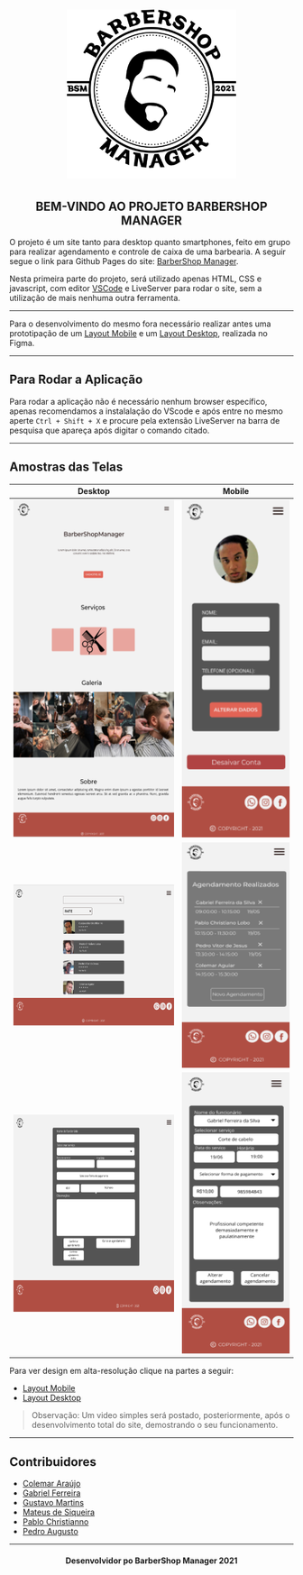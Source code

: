 <h1 align="center" ><img alt="" title="" src="./assets/img/bsm_logo3.svg" width="300" height="300"></h1>

<h2 align="center"> BEM-VINDO AO PROJETO BARBERSHOP MANAGER</h2>

O projeto é um site tanto para desktop quanto smartphones, feito em grupo para realizar agendamento e controle de caixa de uma barbearia. A seguir segue o link para Github Pages do site: [BarberShop Manager](https://barbershop-manager.github.io/BarberShop-Manager/).

Nesta primeira parte do projeto, será utilizado apenas HTML, CSS e javascript, com editor [VSCode](https://code.visualstudio.com) e LiveServer para rodar o site, sem a utilização de mais nenhuma outra ferramenta. 
___

Para o desenvolvimento do mesmo fora necessário realizar antes uma prototipação de um [Layout Mobile](https://www.figma.com/proto/5IyS37XpzEOqiJp1BIP4GG/BarberShop-Manager?node-id=48%3A371&scaling=scale-down&page-id=48%3A87) e um [Layout Desktop](https://www.figma.com/proto/5IyS37XpzEOqiJp1BIP4GG/BarberShop-Manager?node-id=167%3A119&scaling=min-zoom&page-id=167%3A119), realizada no Figma.

___
## Para Rodar a Aplicação

Para rodar a aplicação não é necessário nenhum browser específico, apenas recomendamos a instalalação do VScode e após entre no mesmo aperte ```Ctrl + Shift + X``` e procure pela extensão LiveServer na barra de pesquisa que apareça após digitar o comando citado.
___

## Amostras das Telas
<p align="center"> 

| Desktop  |      Mobile      |
|----------|:-------------:|
| <img alt="" title="" src="https://github.com/BarberShop-Manager/BarberShop-Manager/blob/barber-doc/assets/docs/pagina-index-desk.PNG" width="300" height="600"> |  <img alt="" title="" src="https://github.com/BarberShop-Manager/BarberShop-Manager/blob/barber-doc/assets/docs/perfil_mobile.PNG" width="200" height="600"> |
| <img alt="" title="" src="https://github.com/BarberShop-Manager/BarberShop-Manager/blob/barber-doc/assets/docs/lista_funcionarios.PNG" width="300" height="250"> |   <img alt="" title="" src="https://github.com/BarberShop-Manager/BarberShop-Manager/blob/barber-doc/assets/docs/mostra_agen_mobile.PNG" width="200" height="400">   |
| <img alt="" title="" src="https://github.com/BarberShop-Manager/BarberShop-Manager/blob/barber-doc/assets/docs/pagina_agendamento.PNG" width="300" height="350"> | <img alt="" title="" src="https://github.com/BarberShop-Manager/BarberShop-Manager/blob/barber-doc/assets/docs/alterar_agend_mobile.PNG" width="200" height="500"> |
</p>

Para ver design em alta-resolução clique na partes a seguir:
- [Layout Mobile](https://www.figma.com/proto/5IyS37XpzEOqiJp1BIP4GG/BarberShop-Manager?node-id=48%3A371&scaling=scale-down&page-id=48%3A87) 
- [Layout Desktop](https://www.figma.com/proto/5IyS37XpzEOqiJp1BIP4GG/BarberShop-Manager?node-id=167%3A119&scaling=min-zoom&page-id=167%3A119)
> Observação: Um video simples será postado, posteriormente, após o desenvolvimento total do site, demostrando o seu funcionamento.
___

## Contribuidores
- [Colemar Araújo](https://github.com/zecaguiarr)
- [Gabriel Ferreira](https://github.com/oo7gabriel)
- [Gustavo Martins](https://github.com/gustavomartins-github)
- [Mateus de Siqueira](https://github.com/Mateus-de-Siqueira)
- [Pablo Christianno](https://github.com/PabloChristianno)
- [Pedro Augusto](https://github.com/Peedrooo)
                  
---

<h4 align="center"> Desenvolvidor po BarberShop Manager 2021 </h4>
